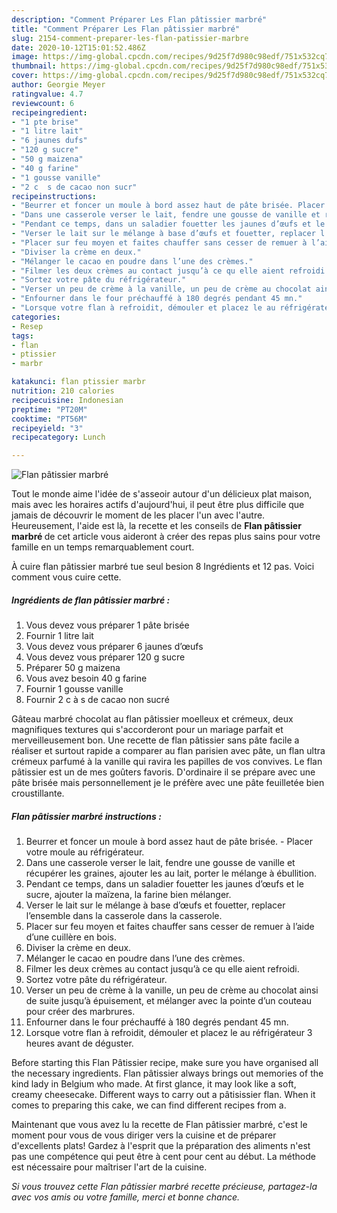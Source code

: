 ```yaml
---
description: "Comment Préparer Les Flan pâtissier marbré"
title: "Comment Préparer Les Flan pâtissier marbré"
slug: 2154-comment-preparer-les-flan-patissier-marbre
date: 2020-10-12T15:01:52.486Z
image: https://img-global.cpcdn.com/recipes/9d25f7d980c98edf/751x532cq70/flan-patissier-marbre-photo-principale-de-la-recette.jpg
thumbnail: https://img-global.cpcdn.com/recipes/9d25f7d980c98edf/751x532cq70/flan-patissier-marbre-photo-principale-de-la-recette.jpg
cover: https://img-global.cpcdn.com/recipes/9d25f7d980c98edf/751x532cq70/flan-patissier-marbre-photo-principale-de-la-recette.jpg
author: Georgie Meyer
ratingvalue: 4.7
reviewcount: 6
recipeingredient:
- "1 pte brise"
- "1 litre lait"
- "6 jaunes dufs"
- "120 g sucre"
- "50 g maizena"
- "40 g farine"
- "1 gousse vanille"
- "2 c  s de cacao non sucr"
recipeinstructions:
- "Beurrer et foncer un moule à bord assez haut de pâte brisée. Placer votre moule au réfrigérateur."
- "Dans une casserole verser le lait, fendre une gousse de vanille et récupérer les graines, ajouter les au lait, porter le mélange à ébullition."
- "Pendant ce temps, dans un saladier fouetter les jaunes d’œufs et le sucre, ajouter la maïzena, la farine bien mélanger."
- "Verser le lait sur le mélange à base d’œufs et fouetter, replacer l’ensemble dans la casserole dans la casserole."
- "Placer sur feu moyen et faites chauffer sans cesser de remuer à l’aide d’une cuillère en bois."
- "Diviser la crème en deux."
- "Mélanger le cacao en poudre dans l’une des crèmes."
- "Filmer les deux crèmes au contact jusqu’à ce qu elle aient refroidi."
- "Sortez votre pâte du réfrigérateur."
- "Verser un peu de crème à la vanille, un peu de crème au chocolat ainsi de suite jusqu’à épuisement, et mélanger avec la pointe d’un couteau pour créer des marbrures."
- "Enfourner dans le four préchauffé à 180 degrés pendant 45 mn."
- "Lorsque votre flan à refroidit, démouler et placez le au réfrigérateur 3 heures avant de déguster."
categories:
- Resep
tags:
- flan
- ptissier
- marbr

katakunci: flan ptissier marbr 
nutrition: 210 calories
recipecuisine: Indonesian
preptime: "PT20M"
cooktime: "PT56M"
recipeyield: "3"
recipecategory: Lunch

---
```



![Flan pâtissier marbré](https://img-global.cpcdn.com/recipes/9d25f7d980c98edf/751x532cq70/flan-patissier-marbre-photo-principale-de-la-recette.jpg)

Tout le monde aime l'idée de s'asseoir autour d'un délicieux plat maison, mais avec les horaires actifs d'aujourd'hui, il peut être plus difficile que jamais de découvrir le moment de les placer l'un avec l'autre. Heureusement, l'aide est là, la recette et les conseils de <strong> Flan pâtissier marbré </strong> de cet article vous aideront à créer des repas plus sains pour votre famille en un temps remarquablement court.

<!--inarticleads1-->

À cuire flan pâtissier marbré tue seul besion 8 Ingrédients et 12 pas. Voici comment vous cuire cette.

##### Ingrédients de flan pâtissier marbré :

1. Vous devez vous préparer 1 pâte brisée
1. Fournir 1 litre lait
1. Vous devez vous préparer 6 jaunes d’œufs
1. Vous devez vous préparer 120 g sucre
1. Préparer 50 g maizena
1. Vous avez besoin 40 g farine
1. Fournir 1 gousse vanille
1. Fournir 2 c à s de cacao non sucré


Gâteau marbré chocolat au flan pâtissier moelleux et crémeux, deux magnifiques textures qui s&#39;accorderont pour un mariage parfait et merveilleusement bon. Une recette de flan pâtissier sans pâte facile a réaliser et surtout rapide a comparer au flan parisien avec pâte, un flan ultra crémeux parfumé à la vanille qui ravira les papilles de vos convives. Le flan pâtissier est un de mes goûters favoris. D&#39;ordinaire il se prépare avec une pâte brisée mais personnellement je le préfère avec une pâte feuilletée bien croustillante. 

<!--inarticleads2-->

##### Flan pâtissier marbré instructions :

1. Beurrer et foncer un moule à bord assez haut de pâte brisée. - Placer votre moule au réfrigérateur.
1. Dans une casserole verser le lait, fendre une gousse de vanille et récupérer les graines, ajouter les au lait, porter le mélange à ébullition.
1. Pendant ce temps, dans un saladier fouetter les jaunes d’œufs et le sucre, ajouter la maïzena, la farine bien mélanger.
1. Verser le lait sur le mélange à base d’œufs et fouetter, replacer l’ensemble dans la casserole dans la casserole.
1. Placer sur feu moyen et faites chauffer sans cesser de remuer à l’aide d’une cuillère en bois.
1. Diviser la crème en deux.
1. Mélanger le cacao en poudre dans l’une des crèmes.
1. Filmer les deux crèmes au contact jusqu’à ce qu elle aient refroidi.
1. Sortez votre pâte du réfrigérateur.
1. Verser un peu de crème à la vanille, un peu de crème au chocolat ainsi de suite jusqu’à épuisement, et mélanger avec la pointe d’un couteau pour créer des marbrures.
1. Enfourner dans le four préchauffé à 180 degrés pendant 45 mn.
1. Lorsque votre flan à refroidit, démouler et placez le au réfrigérateur 3 heures avant de déguster.


Before starting this Flan Pâtissier recipe, make sure you have organised all the necessary ingredients. Flan pâtissier always brings out memories of the kind lady in Belgium who made. At first glance, it may look like a soft, creamy cheesecake. Different ways to carry out a pâtisissier flan. When it comes to preparing this cake, we can find different recipes from a. 

<!--inarticleads1-->

<p>
Maintenant que vous avez lu la recette de Flan pâtissier marbré, c'est le moment pour vous de vous diriger vers la cuisine et de préparer d'excellents plats! Gardez à l'esprit que la préparation des aliments n'est pas une compétence qui peut être à cent pour cent au début. La méthode est nécessaire pour maîtriser l'art de la cuisine.
</p>

<p>
<i>Si vous trouvez cette Flan pâtissier marbré recette précieuse, partagez-la avec vos amis ou votre famille, merci et bonne chance.</i>
</p>
